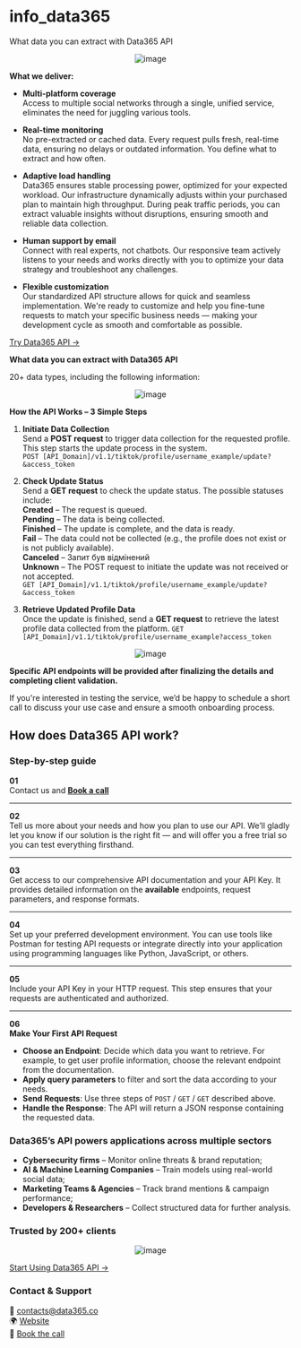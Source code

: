 # info_data365
What data you can extract with Data365 API

<p align="center">
  <img src="https://github.com/user-attachments/assets/a2f29920-2c70-4e23-b793-6c8bc71870ea" alt="image" />
</p>

**What we deliver:**

- **Multi-platform coverage**  
  Access to multiple social networks through a single, unified service, eliminates the need for juggling various tools.

- **Real-time monitoring**  
  No pre-extracted or cached data. Every request pulls fresh, real-time data, ensuring no delays or outdated information. You define what to extract and how often.

- **Adaptive load handling**  
  Data365 ensures stable processing power, optimized for your expected workload. Our infrastructure dynamically adjusts within your purchased plan to maintain high throughput. During peak traffic periods, you can extract valuable insights without disruptions, ensuring smooth and reliable data collection.

- **Human support by email**  
  Connect with real experts, not chatbots. Our responsive team actively listens to your needs and works directly with you to optimize your data strategy and troubleshoot any challenges.

- **Flexible customization**  
  Our standardized API structure allows for quick and seamless implementation. We're ready to customize and help you fine-tune requests to match your specific business needs — making your development cycle as smooth and comfortable as possible.


[Try Data365 API →](https://data365.co)

**What data you can extract with Data365 API**

20+ data types, including the following information:

<p align="center">
  <img src="https://github.com/user-attachments/assets/29c775f7-2763-4a23-9500-da59a1c545a6" alt="image" />
</p>

**How the API Works – 3 Simple Steps**

1. **Initiate Data Collection**  
   Send a **POST request** to trigger data collection for the requested profile. This step starts the update process in the system.  
   `POST [API_Domain]/v1.1/tiktok/profile/username_example/update?&access_token`

2. **Check Update Status**  
   Send a **GET request** to check the update status. The possible statuses include:  
   **Created** – The request is queued.  
   **Pending** – The data is being collected.  
   **Finished** – The update is complete, and the data is ready.  
   **Fail** – The data could not be collected (e.g., the profile does not exist or is not publicly available).  
   **Canceled** – Запит був відмінений  
   **Unknown** – The POST request to initiate the update was not received or not accepted.  
   `GET [API_Domain]/v1.1/tiktok/profile/username_example/update?&access_token`

3. **Retrieve Updated Profile Data**  
   Once the update is finished, send a **GET request** to retrieve the latest profile data collected from the platform.
   `GET [API_Domain]/v1.1/tiktok/profile/username_example?access_token`

<p align="center">
  <img src="https://github.com/user-attachments/assets/77847f0a-6d20-492e-a617-86ee6b66c8e7" alt="image" />
</p>

**Specific API endpoints will be provided after finalizing the details and completing client validation.**

If you're interested in testing the service, we’d be happy to schedule a short call to discuss your use case and ensure a smooth onboarding process.

## How does Data365 API work?

### Step-by-step guide

**01**  
Contact us and [**Book a call**](#)

---

**02**  
Tell us more about your needs and how you plan to use our API. We’ll gladly let you know if our solution is the right fit — and will offer you a free trial so you can test everything firsthand.

---

**03**  
Get access to our comprehensive API documentation and your API Key. It provides detailed information on the **available** endpoints, request parameters, and response formats.

---

**04**  
Set up your preferred development environment. You can use tools like Postman for testing API requests or integrate directly into your application using programming languages like Python, JavaScript, or others.

---

**05**  
Include your API Key in your HTTP request. This step ensures that your requests are authenticated and authorized.

---

**06**  
**Make Your First API Request**  
- **Choose an Endpoint**: Decide which data you want to retrieve. For example, to get user profile information, choose the relevant endpoint from the documentation.  
- **Apply query parameters** to filter and sort the data according to your needs.  
- **Send Requests**: Use three steps of `POST` / `GET` / `GET` described above.  
- **Handle the Response**: The API will return a JSON response containing the requested data.

### **Data365’s API powers applications across multiple sectors**

- **Cybersecurity firms** – Monitor online threats & brand reputation;
- **AI & Machine Learning Companies** – Train models using real-world social data;
- **Marketing Teams & Agencies** – Track brand mentions & campaign performance;
- **Developers & Researchers** – Collect structured data for further analysis.

### **Trusted by 200+ clients**

<p align="center">
  <img src="https://github.com/user-attachments/assets/87309835-5e9c-4882-9997-737e481d612f" alt="image" />
</p>

[Start Using Data365 API →](https://data365.co/contact)

### Contact & Support

📧 [contacts@data365.co](mailto:contacts@data365.co)  
🌍 [Website](https://data365.co)  
🔗 [Book the call](https://data365.co/contact)







